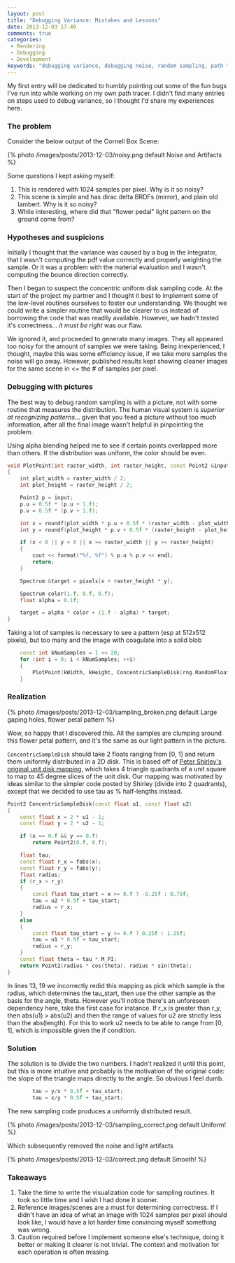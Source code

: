 ```yaml
---
layout: post
title: "Debugging Variance: Mistakes and Lessons"
date: 2013-12-03 17:40
comments: true
categories: 
 - Rendering
 - Debugging
 - Development
keywords: "debugging variance, debugging noise, random sampling, path tracing, physically based rendering, monte carlo"
---
```


My first entry will be dedicated to humbly pointing out some of the fun bugs I've run into while working on my own path tracer. I didn't find many entries on steps used to debug variance, so I thought I'd share my experiences here.

### The problem

Consider the below output of the Cornell Box Scene:

{% photo /images/posts/2013-12-03/noisy.png default Noise and Artifacts %}

Some questions I kept asking myself:

1. This is rendered with 1024 samples per pixel. Why is it so noisy?
1. This scene is simple and has dirac delta BRDFs (mirror), and plain old lambert. Why is it so noisy?
1. While interesting, where did that "flower pedal" light pattern on the ground come from?

<!-- more -->

### Hypotheses and suspicions

Initially I thought that the variance was caused by a bug in the integrator,
that I wasn't computing the pdf value correctly and properly weighting the
sample. Or it was a problem with the material evaluation and I wasn't computing
the bounce direction correctly. 

Then I began to suspect the concentric uniform disk sampling code. At the start
of the project my partner and I thought it best to implement some of the
low-level routines ourselves to foster our understanding. We thought we could
write a simpler routine that would be clearer to us instead of borrowing the
code that was readily available. However, we hadn't tested it's correctness...
*it must be right* was our flaw.

We ignored it, and proceeded to generate many images. They all appeared too
noisy for the amount of samples we were taking. Being inexperienced, I thought,
maybe this was some efficiency issue, if we take more samples the noise will go
away.  However, published results kept showing cleaner images for the same
scene in <= the # of samples per pixel. 

### Debugging with pictures

The best way to debug random sampling is with a picture, not with some routine that
measures the distribution. The human visual system is *superior at recognizing patterns*... given that you
feed a picture without too much information, after all the final image wasn't
helpful in pinpointing the problem.

Using alpha blending helped me to see if certain points overlapped more than
others. If the distribution was uniform, the color should be even.

``` c++ Plot the points with 10% alpha blending
void PlotPoint(int raster_width, int raster_height, const Point2 &input, vector<Spectrum> &pixels)
{
    int plot_width = raster_width / 2;
    int plot_height = raster_height / 2;

    Point2 p = input;
    p.u = 0.5f * (p.u + 1.f);
    p.v = 0.5f * (p.v + 1.f);

    int x = roundf(plot_width * p.u + 0.5f * (raster_width - plot_width));
    int y = roundf(plot_height * p.v + 0.5f * (raster_height - plot_height));

    if (x < 0 || y < 0 || x >= raster_width || y >= raster_height)
    {
        cout << format("%f, %f") % p.u % p.v << endl;
        return;
    }

    Spectrum &target = pixels[x + raster_height * y];

    Spectrum color(1.f, 0.f, 0.f);
    float alpha = 0.1f;

    target = alpha * color + (1.f - alpha) * target;
}
```

Taking a lot of samples is necessary to see a pattern (esp at 512x512 pixels), but too many and the image with coagulate into a solid blob

``` c++ Take 1M samples
    const int kNumSamples = 1 << 20;
    for (int i = 0; i < kNumSamples; ++i)
    {
        PlotPoint(kWidth, kHeight, ConcentricSampleDisk(rng.RandomFloat(), rng.RandomFloat()), pixels);
    }
```

### Realization

{% photo /images/posts/2013-12-03/sampling_broken.png default Large gaping holes, flower petal pattern %}

Wow, so happy that I discovered this. All the samples are clumping around this flower petal pattern, and it's the same as our light pattern in the picture.

`ConcentricSampleDisk` should take 2 floats ranging from [0, 1] and return them uniformly distributed in a 2D disk. This is based off of [Peter Shirley's original unit disk mapping](http://psgraphics.blogspot.com/2011/01/improved-code-for-concentric-map.html), which takes 4 triangle quadrants of a unit square to map to 45 degree slices of the unit disk. Our mapping was motivated by ideas similar to the simpler code posted by Shirley (divide into 2 quadrants), except that we decided to use tau as % half-lengths instead.

``` c++ Incorrect sampling
Point2 ConcentricSampleDisk(const float u1, const float u2)
{
    const float x = 2 * u1 - 1;
    const float y = 2 * u2 - 1;

    if (x == 0.f && y == 0.f)
        return Point2(0.f, 0.f);

    float tau;
    const float r_x = fabs(x);
    const float r_y = fabs(y);
    float radius;
    if (r_x > r_y)
    {
        const float tau_start = x >= 0.f ? -0.25f : 0.75f;
        tau = u2 * 0.5f + tau_start;
        radius = r_x;
    }
    else
    {
        const float tau_start = y >= 0.f ? 0.25f : 1.25f;
        tau = u1 * 0.5f + tau_start;
        radius = r_y;
    }
    const float theta = tau * M_PI;
    return Point2(radius * cos(theta), radius * sin(theta);
}
```

In lines 13, 19 we incorrectly redid this mapping as pick which sample is the
radius, which determines the tau_start, then use the other sample as the basis for the angle, theta.
However you'll notice there's an unforeseen dependency here, take the first
case for instance. If r_x is greater than r_y, then abs(u1) > abs(u2) and then
the range of values for u2 are strictly less than the abs(length). For this to work
u2 needs to be able to range from [0, 1], which is impossible given the if
condition.

### Solution

The solution is to divide the two numbers. I hadn't realized it until this point, but this is more intuitive and probably is the motivation of the original code: the slope of the triangle maps directly to the angle. So obvious I feel dumb.

``` c++ Fixed code 
        tau = y/x * 0.5f + tau_start;
        tau = x/y * 0.5f + tau_start;
```

The new sampling code produces a uniformly distributed result.

{% photo /images/posts/2013-12-03/sampling_correct.png default Uniform! %}

Which subsequently removed the noise and light artifacts

{% photo /images/posts/2013-12-03/correct.png default Smooth! %}

### Takeaways

1. Take the time to write the visualization code for sampling routines. It took so little time and I wish I had done it sooner.
1. Reference images/scenes are a must for determining correctness. If I didn't have an idea of what an image with 1024 samples per pixel should look like, I would have a lot harder time convincing myself something was wrong.
1. Caution required before I implement someone else's technique, doing it better or making it clearer is not trivial. The context and motivation for each operation is often missing.
